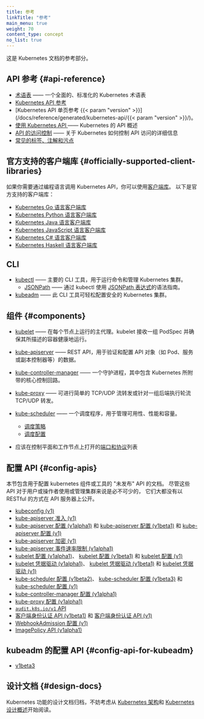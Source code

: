 ```yaml
---
title: 参考
linkTitle: "参考"
main_menu: true
weight: 70
content_type: concept
no_list: true
---
```




这是 Kubernetes 文档的参考部分。


## API 参考  {#api-reference}

* [术语表](/zh-cn/docs/reference/glossary/) —— 一个全面的、标准化的 Kubernetes 术语表
* [Kubernetes API 参考](/zh-cn/docs/reference/kubernetes-api/)
* [Kubernetes API 单页参考 {{< param "version" >}}](/docs/reference/generated/kubernetes-api/{{< param "version" >}}/)。
* [使用 Kubernetes API ](/zh-cn/docs/reference/using-api/) —— Kubernetes 的 API 概述
* [API 的访问控制](/zh-cn/docs/reference/access-authn-authz/) —— 关于 Kubernetes 如何控制 API 访问的详细信息
* [常见的标签、注解和污点](/zh-cn/docs/reference/labels-annotations-taints/)

## 官方支持的客户端库   {#officially-supported-client-libraries}

如果你需要通过编程语言调用 Kubernetes API，你可以使用[客户端库](/zh-cn/docs/reference/using-api/client-libraries/)。
以下是官方支持的客户端库：

- [Kubernetes Go 语言客户端库](https://github.com/kubernetes/client-go/)
- [Kubernetes Python 语言客户端库](https://github.com/kubernetes-client/python)
- [Kubernetes Java 语言客户端库](https://github.com/kubernetes-client/java)
- [Kubernetes JavaScript 语言客户端库](https://github.com/kubernetes-client/javascript)
- [Kubernetes C# 语言客户端库](https://github.com/kubernetes-client/csharp)
- [Kubernetes Haskell 语言客户端库](https://github.com/kubernetes-client/haskell)

## CLI

* [kubectl](/zh-cn/docs/reference/kubectl/) —— 主要的 CLI 工具，用于运行命令和管理 Kubernetes 集群。
  * [JSONPath](/zh-cn/docs/reference/kubectl/jsonpath/) —— 通过 kubectl 使用
    [JSONPath 表达式](https://goessner.net/articles/JsonPath/)的语法指南。
* [kubeadm](/zh-cn/docs/reference/setup-tools/kubeadm/) —— 此 CLI 工具可轻松配置安全的 Kubernetes 集群。

## 组件  {#components}

* [kubelet](/zh-cn/docs/reference/command-line-tools-reference/kubelet/) ——
  在每个节点上运行的主代理。kubelet 接收一组 PodSpec 并确保其所描述的容器健康地运行。
* [kube-apiserver](/zh-cn/docs/reference/command-line-tools-reference/kube-apiserver/) ——
  REST API，用于验证和配置 API 对象（如 Pod、服务或副本控制器等）的数据。
* [kube-controller-manager](/zh-cn/docs/reference/command-line-tools-reference/kube-controller-manager/) ——
  一个守护进程，其中包含 Kubernetes 所附带的核心控制回路。
* [kube-proxy](/zh-cn/docs/reference/command-line-tools-reference/kube-proxy/) ——
  可进行简单的 TCP/UDP 流转发或针对一组后端执行轮流 TCP/UDP 转发。
* [kube-scheduler](/zh-cn/docs/reference/command-line-tools-reference/kube-scheduler/) ——
  一个调度程序，用于管理可用性、性能和容量。
  
  * [调度策略](/zh-cn/docs/reference/scheduling/policies)
  * [调度配置](/zh-cn/docs/reference/scheduling/config#profiles)

* 应该在控制平面和工作节点上打开的[端口和协议](/zh-cn/docs/reference/networking/ports-and-protocols/)列表

## 配置 API   {#config-apis}

本节包含用于配置 kubernetes 组件或工具的 "未发布" API 的文档。
尽管这些 API 对于用户或操作者使用或管理集群来说是必不可少的，
它们大都没有以 RESTful 的方式在 API 服务器上公开。

* [kubeconfig (v1)](/zh-cn/docs/reference/config-api/kubeconfig.v1/)
* [kube-apiserver 准入 (v1)](/zh-cn/docs/reference/config-api/apiserver-admission.v1/)
* [kube-apiserver 配置 (v1alpha1)](/zh-cn/docs/reference/config-api/apiserver-config.v1alpha1/) 和
  [kube-apiserver 配置 (v1beta1)](/zh-cn/docs/reference/config-api/apiserver-config.v1beta1/) 和
  [kube-apiserver 配置 (v1)](/zh-cn/docs/reference/config-api/apiserver-config.v1/)
* [kube-apiserver 加密 (v1)](/zh-cn/docs/reference/config-api/apiserver-encryption.v1/)
* [kube-apiserver 事件速率限制 (v1alpha1)](/zh-cn/docs/reference/config-api/apiserver-eventratelimit.v1alpha1/)
* [kubelet 配置 (v1alpha1)](/zh-cn/docs/reference/config-api/kubelet-config.v1alpha1/)、
  [kubelet 配置 (v1beta1)](/zh-cn/docs/reference/config-api/kubelet-config.v1beta1/) 和
  [kubelet 配置 (v1)](/zh-cn/docs/reference/config-api/kubelet-config.v1/)
* [kubelet 凭据驱动 (v1alpha1)](/zh-cn/docs/reference/config-api/kubelet-credentialprovider.v1alpha1/)、
  [kubelet 凭据驱动 (v1beta1)](/zh-cn/docs/reference/config-api/kubelet-credentialprovider.v1beta1/) 和
  [kubelet 凭据驱动 (v1)](/zh-cn/docs/reference/config-api/kubelet-credentialprovider.v1/)
* [kube-scheduler 配置 (v1beta2)](/zh-cn/docs/reference/config-api/kube-scheduler-config.v1beta2/)、
  [kube-scheduler 配置 (v1beta3)](/zh-cn/docs/reference/config-api/kube-scheduler-config.v1beta3/) 和
  [kube-scheduler 配置 (v1)](/zh-cn/docs/reference/config-api/kube-scheduler-config.v1/)
* [kube-controller-manager 配置 (v1alpha1)](/docs/reference/config-api/kube-controller-manager-config.v1alpha1/)
* [kube-proxy 配置 (v1alpha1)](/zh-cn/docs/reference/config-api/kube-proxy-config.v1alpha1/)
* [`audit.k8s.io/v1` API](/zh-cn/docs/reference/config-api/apiserver-audit.v1/)
* [客户端身份认证 API (v1beta1)](/zh-cn/docs/reference/config-api/client-authentication.v1beta1/) 和
  [客户端身份认证 API (v1)](/zh-cn/docs/reference/config-api/client-authentication.v1/)
* [WebhookAdmission 配置 (v1)](/zh-cn/docs/reference/config-api/apiserver-webhookadmission.v1/)
* [ImagePolicy API (v1alpha1)](/zh-cn/docs/reference/config-api/imagepolicy.v1alpha1/)

## kubeadm 的配置 API   {#config-api-for-kubeadm}

* [v1beta3](/zh-cn/docs/reference/config-api/kubeadm-config.v1beta3/)

## 设计文档   {#design-docs}

Kubernetes 功能的设计文档归档，不妨考虑从
[Kubernetes 架构](https://git.k8s.io/design-proposals-archive/architecture/architecture.md)和
[Kubernetes 设计概述](https://git.k8s.io/design-proposals-archive)开始阅读。

